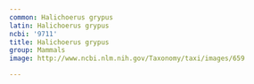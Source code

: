```yaml
---
common: Halichoerus grypus
latin: Halichoerus grypus
ncbi: '9711'
title: Halichoerus grypus
group: Mammals
image: http://www.ncbi.nlm.nih.gov/Taxonomy/taxi/images/659

---
```

